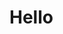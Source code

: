 # Hello


<div style="display:none;"> 
<a href='https://clustrmaps.com/site/1boev'  title='Visit tracker'><img src='//clustrmaps.com/map_v2.png?cl=ffffff&w=600&t=tt&d=VdKD5xBKdzCyh4frXOxQKpE5rFZXuZ9Kot9yZaYenAc&co=2d78ad&ct=ffffff'/></a>

<script src="https://giscus.app/client.js"
        data-repo="chuxiaoyu/blog"
        data-repo-id="R_kgDOHVRSZw"
        data-category="Announcements"
        data-category-id="DIC_kwDOHVRSZ84CQPQ-"
        data-mapping="pathname"
        data-reactions-enabled="1"
        data-emit-metadata="0"
        data-input-position="top"
        data-theme="light"
        data-lang="en"
        data-loading="lazy"
        crossorigin="anonymous"
        async>
</script>
</div>